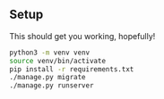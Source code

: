 ## Setup

This should get you working, hopefully!

```bash
python3 -m venv venv
source venv/bin/activate
pip install -r requirements.txt
./manage.py migrate
./manage.py runserver
```
